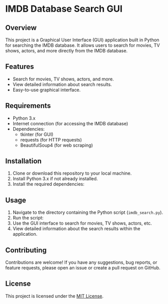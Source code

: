 # IMDB Database Search GUI

## Overview
This project is a Graphical User Interface (GUI) application built in Python for searching the IMDB database. It allows users to search for movies, TV shows, actors, and more directly from the IMDB database.

## Features
- Search for movies, TV shows, actors, and more.
- View detailed information about search results.
- Easy-to-use graphical interface.

## Requirements
- Python 3.x
- Internet connection (for accessing the IMDB database)
- Dependencies:
  - tkinter (for GUI)
  - requests (for HTTP requests)
  - BeautifulSoup4 (for web scraping)

## Installation
1. Clone or download this repository to your local machine.
2. Install Python 3.x if not already installed.
3. Install the required dependencies:

## Usage
1. Navigate to the directory containing the Python script (`imdb_search.py`).
2. Run the script:
3. Use the GUI interface to search for movies, TV shows, actors, etc.
4. View detailed information about the search results within the application.

## Contributing
Contributions are welcome! If you have any suggestions, bug reports, or feature requests, please open an issue or create a pull request on GitHub.

## License
This project is licensed under the [MIT License](LICENSE).
